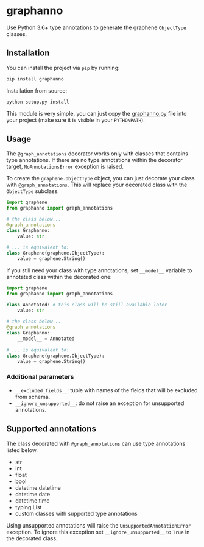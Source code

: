 # graphanno

Use Python 3.6+ type annotations to generate the graphene `ObjectType` classes.

## Installation

You can install the project via `pip` by running:  
```bash
pip install graphanno
```

Installation from source:  
```bash
python setup.py install
```

This module is very simple, you can just copy the [graphanno.py](./graphanno/graphanno.py) file 
into your project (make sure it is visible in your `PYTHONPATH`).

## Usage

The `@graph_annotations` decorator works only with classes that contains type 
annotations. If there are no type annotations within the decorator target, 
`NoAnnotationsError` exception is raised. 

To create the `graphene.ObjectType` object, you can just decorate your class with 
`@graph_annotations`. This will replace your decorated class with the `ObjectType` 
subclass.

```python
import graphene
from graphanno import graph_annotations

# the class below...
@graph_annotations
class Graphanno:
    value: str
    
# ... is equivalent to:
class Graphene(graphene.ObjectType):
    value = graphene.String()
```

If you still need your class with type annotations, set `__model__` variable to annotated
class within the decorated one:

```python
import graphene
from graphanno import graph_annotations

class Annotated: # this class will be still available later
    value: str
    
# the class below...
@graph_annotations
class Graphanno:
    __model__ = Annotated
    
# ... is equivalent to:
class Graphene(graphene.ObjectType):
    value = graphene.String()
```

### Additional parameters

- `__excluded_fields__`: tuple with names of the fields that will be excluded from
schema. 
- `__ignore_unsupported__`: do not raise an exception for unsupported annotations.

## Supported annotations

The class decorated with `@graph_annotations` can use type annotations listed below.

 - str
 - int
 - float
 - bool
 - datetime.datetime
 - datetime.date
 - datetime.time
 - typing.List
 - custom classes with supported type annotations
 
Using unsupported annotations will raise the `UnsupportedAnnotationError` exception. 
To ignore this exception set `__ignore_unsupported__` to `True` in the decorated class.

